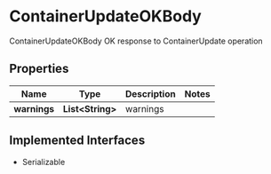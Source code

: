 

# ContainerUpdateOKBody

ContainerUpdateOKBody OK response to ContainerUpdate operation

## Properties

| Name | Type | Description | Notes |
|------------ | ------------- | ------------- | -------------|
|**warnings** | **List&lt;String&gt;** | warnings |  |


## Implemented Interfaces

* Serializable


